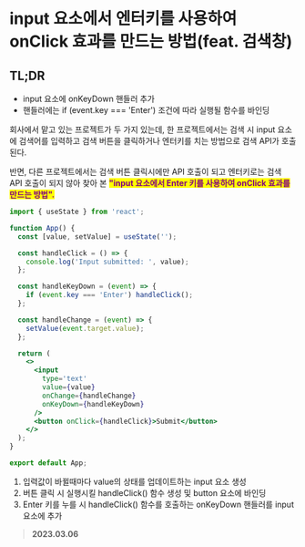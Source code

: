 # input 요소에서 엔터키를 사용하여 onClick 효과를 만드는 방법(feat. 검색창)

## TL;DR

* input 요소에 onKeyDown 핸들러 추가
* 핸들러에는 if (event.key === 'Enter') 조건에 따라 실행될 함수를 바인딩

회사에서 맡고 있는 프로젝트가 두 가지 있는데, 한 프로젝트에서는 검색 시 input 요소에 검색어를 입력하고 검색 버튼을 클릭하거나 엔터키를 치는 방법으로 검색 API가 호출된다.

반면, 다른 프로젝트에서는 검색 버튼 클릭시에만 API 호출이 되고 엔터키로는 검색 API 호출이 되지 않아 찾아 본 <mark style="color:purple;">**"input 요소에서 Enter 키를 사용하여 onClick 효과를 만드는 방법".**</mark>

```jsx
import { useState } from 'react';

function App() {
  const [value, setValue] = useState('');

  const handleClick = () => {
    console.log('Input submitted: ', value);
  };

  const handleKeyDown = (event) => {
    if (event.key === 'Enter') handleClick();
  };

  const handleChange = (event) => {
    setValue(event.target.value);
  };

  return (
    <>
      <input
        type='text'
        value={value}
        onChange={handleChange}
        onKeyDown={handleKeyDown}
      />
      <button onClick={handleClick}>Submit</button>
    </>
  );
}

export default App;
```

1. 입력값이 바뀔때마다 value의 상태를 업데이트하는 input 요소 생성
2. 버튼 클릭 시 실행시킬 handleClick() 함수 생성 및 button 요소에 바인딩
3. Enter 키를 누를 시 handleClick() 함수를 호출하는 onKeyDown 핸들러를 input 요소에 추가

> **2023.03.06**
